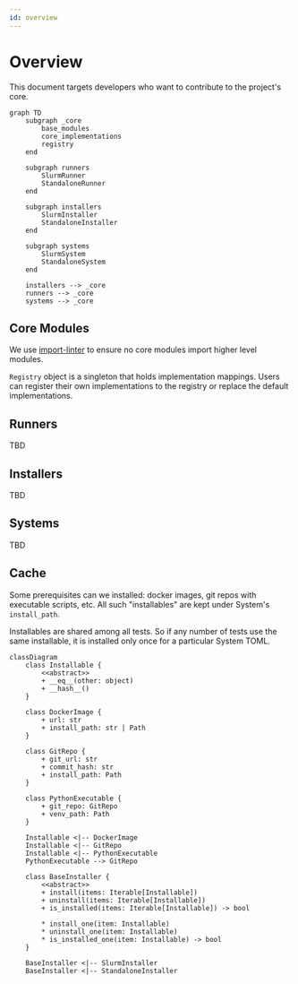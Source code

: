```yaml
---
id: overview
---
```


# Overview
This document targets developers who want to contribute to the project's core.


```mermaid
graph TD
    subgraph _core
        base_modules
        core_implementations
        registry
    end

    subgraph runners
        SlurmRunner
        StandaloneRunner
    end

    subgraph installers
        SlurmInstaller
        StandaloneInstaller
    end

    subgraph systems
        SlurmSystem
        StandaloneSystem
    end

    installers --> _core
    runners --> _core
    systems --> _core
```

## Core Modules
We use [import-linter](https://github.com/seddonym/import-linter) to ensure no core modules import higher level modules.

`Registry` object is a singleton that holds implementation mappings. Users can register their own implementations to the registry or replace the default implementations.

## Runners
TBD

## Installers
TBD

## Systems
TBD

## Cache
Some prerequisites can we installed: docker images, git repos with executable scripts, etc. All such "installables" are kept under System's `install_path`.

Installables are shared among all tests. So if any number of tests use the same installable, it is installed only once for a particular System TOML.

```mermaid
classDiagram
    class Installable {
        <<abstract>>
        + __eq__(other: object)
        + __hash__()
    }

    class DockerImage {
        + url: str
        + install_path: str | Path
    }

    class GitRepo {
        + git_url: str
        + commit_hash: str
        + install_path: Path
    }

    class PythonExecutable {
        + git_repo: GitRepo
        + venv_path: Path
    }

    Installable <|-- DockerImage
    Installable <|-- GitRepo
    Installable <|-- PythonExecutable
    PythonExecutable --> GitRepo

    class BaseInstaller {
        <<abstract>>
        + install(items: Iterable[Installable])
        + uninstall(items: Iterable[Installable])
        + is_installed(items: Iterable[Installable]) -> bool

        * install_one(item: Installable)
        * uninstall_one(item: Installable)
        * is_installed_one(item: Installable) -> bool
    }

    BaseInstaller <|-- SlurmInstaller
    BaseInstaller <|-- StandaloneInstaller
```
